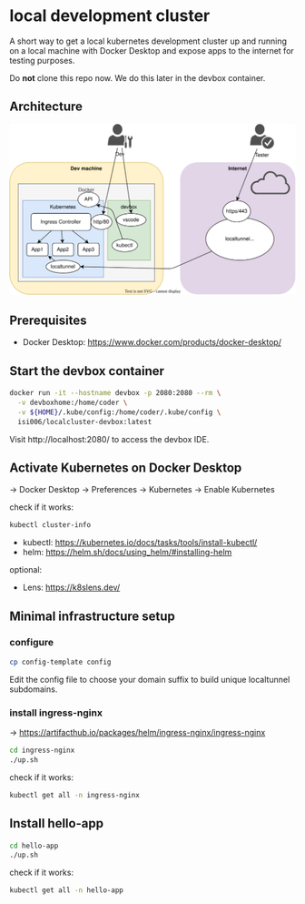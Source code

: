 # local development cluster

A short way to get a local kubernetes development cluster up and running on a local machine with Docker Desktop and expose apps to the internet for testing purposes.

Do **not** clone this repo now. We do this later in the devbox container.

## Architecture

![architecture](./architecture.drawio.svg)

## Prerequisites

- Docker Desktop: https://www.docker.com/products/docker-desktop/

## Start the devbox container

```bash
docker run -it --hostname devbox -p 2080:2080 --rm \
  -v devboxhome:/home/coder \
  -v ${HOME}/.kube/config:/home/coder/.kube/config \
  isi006/localcluster-devbox:latest
```
Visit http://localhost:2080/ to access the devbox IDE.

## Activate Kubernetes on Docker Desktop

-> Docker Desktop -> Preferences -> Kubernetes -> Enable Kubernetes

check if it works:

```bash
kubectl cluster-info
```

- kubectl: https://kubernetes.io/docs/tasks/tools/install-kubectl/
- helm: https://helm.sh/docs/using_helm/#installing-helm

optional:

- Lens: https://k8slens.dev/


## Minimal infrastructure setup

### configure

```bash
cp config-template config
```

Edit the config file to choose your domain suffix to build unique localtunnel subdomains.

### install ingress-nginx

-> https://artifacthub.io/packages/helm/ingress-nginx/ingress-nginx

```bash
cd ingress-nginx
./up.sh
```

check if it works:

```bash
kubectl get all -n ingress-nginx
```

## Install hello-app

```bash
cd hello-app
./up.sh
```

check if it works:

```bash
kubectl get all -n hello-app
```
